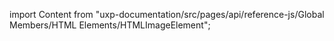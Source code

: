 
import Content from "uxp-documentation/src/pages/api/reference-js/Global Members/HTML Elements/HTMLImageElement";

<Content query="product=photoshop"/>
